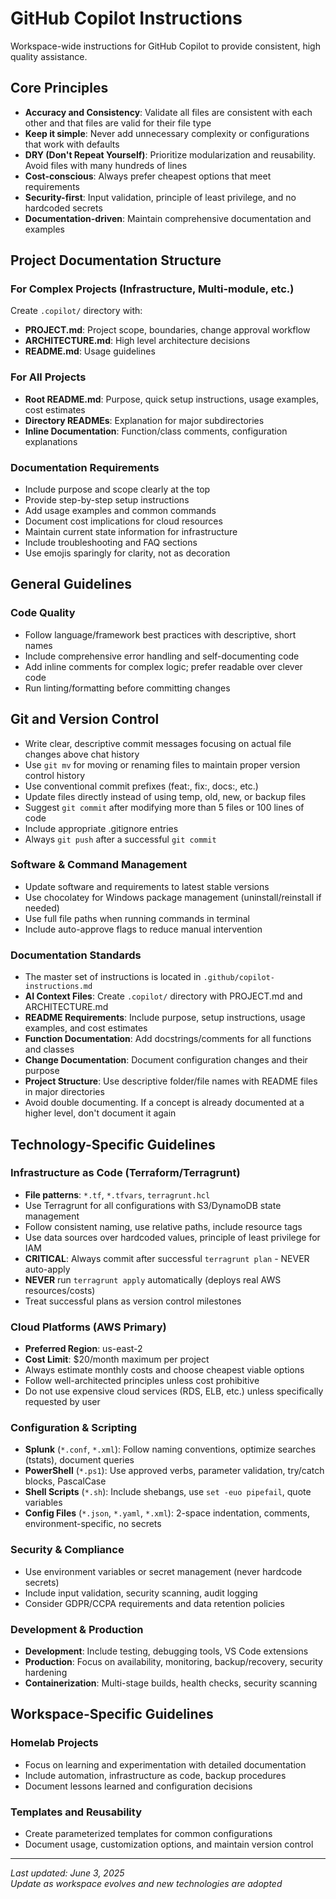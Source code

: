 # GitHub Copilot Instructions

Workspace-wide instructions for GitHub Copilot to provide consistent, high quality assistance.

## Core Principles
- **Accuracy and Consistency**: Validate all files are consistent with each other and that files are valid for their file type
- **Keep it simple**: Never add unnecessary complexity or configurations that work with defaults
- **DRY (Don't Repeat Yourself)**: Prioritize modularization and reusability. Avoid files with many hundreds of lines
- **Cost-conscious**: Always prefer cheapest options that meet requirements
- **Security-first**: Input validation, principle of least privilege, and no hardcoded secrets
- **Documentation-driven**: Maintain comprehensive documentation and examples

## Project Documentation Structure

### For Complex Projects (Infrastructure, Multi-module, etc.)
Create `.copilot/` directory with:
- **PROJECT.md**: Project scope, boundaries, change approval workflow
- **ARCHITECTURE.md**: High level architecture decisions
- **README.md**: Usage guidelines

### For All Projects
- **Root README.md**: Purpose, quick setup instructions, usage examples, cost estimates
- **Directory READMEs**: Explanation for major subdirectories
- **Inline Documentation**: Function/class comments, configuration explanations

### Documentation Requirements
- Include purpose and scope clearly at the top
- Provide step-by-step setup instructions
- Add usage examples and common commands
- Document cost implications for cloud resources
- Maintain current state information for infrastructure
- Include troubleshooting and FAQ sections
- Use emojis sparingly for clarity, not as decoration

## General Guidelines

### Code Quality
- Follow language/framework best practices with descriptive, short names
- Include comprehensive error handling and self-documenting code
- Add inline comments for complex logic; prefer readable over clever code
- Run linting/formatting before committing changes

## Git and Version Control
- Write clear, descriptive commit messages focusing on actual file changes above chat history
- Use `git mv` for moving or renaming files to maintain proper version control history
- Use conventional commit prefixes (feat:, fix:, docs:, etc.)
- Update files directly instead of using temp, old, new, or backup files
- Suggest `git commit` after modifying more than 5 files or 100 lines of code
- Include appropriate .gitignore entries
- Always `git push` after a successful `git commit`

### Software & Command Management
- Update software and requirements to latest stable versions
- Use chocolatey for Windows package management (uninstall/reinstall if needed)
- Use full file paths when running commands in terminal
- Include auto-approve flags to reduce manual intervention

### Documentation Standards
- The master set of instructions is located in `.github/copilot-instructions.md`
- **AI Context Files**: Create `.copilot/` directory with PROJECT.md and ARCHITECTURE.md
- **README Requirements**: Include purpose, setup instructions, usage examples, and cost estimates
- **Function Documentation**: Add docstrings/comments for all functions and classes
- **Change Documentation**: Document configuration changes and their purpose
- **Project Structure**: Use descriptive folder/file names with README files in major directories
- Avoid double documenting. If a concept is already documented at a higher level, don't document it again

## Technology-Specific Guidelines

### Infrastructure as Code (Terraform/Terragrunt)
- **File patterns**: `*.tf`, `*.tfvars`, `terragrunt.hcl`
- Use Terragrunt for all configurations with S3/DynamoDB state management
- Follow consistent naming, use relative paths, include resource tags
- Use data sources over hardcoded values, principle of least privilege for IAM
- **CRITICAL**: Always commit after successful `terragrunt plan` - NEVER auto-apply
- **NEVER** run `terragrunt apply` automatically (deploys real AWS resources/costs)
- Treat successful plans as version control milestones

### Cloud Platforms (AWS Primary)
- **Preferred Region**: us-east-2
- **Cost Limit**: $20/month maximum per project
- Always estimate monthly costs and choose cheapest viable options
- Follow well-architected principles unless cost prohibitive
- Do not use expensive cloud services (RDS, ELB, etc.) unless specifically requested by user

### Configuration & Scripting
- **Splunk** (`*.conf`, `*.xml`): Follow naming conventions, optimize searches (tstats), document queries
- **PowerShell** (`*.ps1`): Use approved verbs, parameter validation, try/catch blocks, PascalCase
- **Shell Scripts** (`*.sh`): Include shebangs, use `set -euo pipefail`, quote variables
- **Config Files** (`*.json`, `*.yaml`, `*.xml`): 2-space indentation, comments, environment-specific, no secrets

### Security & Compliance
- Use environment variables or secret management (never hardcode secrets)
- Include input validation, security scanning, audit logging
- Consider GDPR/CCPA requirements and data retention policies

### Development & Production
- **Development**: Include testing, debugging tools, VS Code extensions
- **Production**: Focus on availability, monitoring, backup/recovery, security hardening
- **Containerization**: Multi-stage builds, health checks, security scanning

## Workspace-Specific Guidelines

### Homelab Projects
- Focus on learning and experimentation with detailed documentation
- Include automation, infrastructure as code, backup procedures
- Document lessons learned and configuration decisions

### Templates and Reusability
- Create parameterized templates for common configurations
- Document usage, customization options, and maintain version control

---

*Last updated: June 3, 2025*  
*Update as workspace evolves and new technologies are adopted*